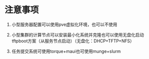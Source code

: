 # 注意事项

1. 小型服务器配置可以使用pve虚拟化环境，也可以不使用

2. 小型集群的计算节点可以安装最小化系统并克隆也可以使用无盘化启动tftpboot方案（从服务节点启动）（无盘化：DHCP+TFTP+NFS）

3. 任务提交系统可使用torque+maui也可使用munge+slurm
